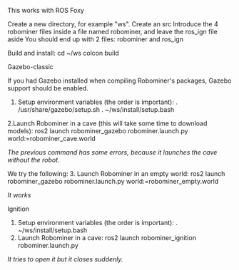 This works with ROS Foxy

Create a new directory, for example "ws".
Create an src
Introduce the 4 robominer files inside a file named robominer, and leave the ros_ign file aside
You should end up with 2 files: robominer and ros_ign

Build and install:
 cd ~/ws
 colcon build

Gazebo-classic

If you had Gazebo installed when compiling Robominer's packages, Gazebo support should be enabled.
  1. Setup environment variables (the order is important):
   . /usr/share/gazebo/setup.sh
   . ~/ws/install/setup.bash
  
   2.Launch Robominer in a cave (this will take some time to download models):
     ros2 launch robominer_gazebo robominer.launch.py world:=robominer_cave.world
     
  *The previous command has some errors, because it launches the cave without the robot.*
  
  We try the following:
  3. Launch Robominer in an empty world:
     ros2 launch robominer_gazebo robominer.launch.py world:=robominer_empty.world
  
  *It works*
     
Ignition
  1. Setup environment variables (the order is important):
     . ~/ws/install/setup.bash
  2. Launch Robominer in a cave:
     ros2 launch robominer_ignition robominer.launch.py
     
  *It tries to open it but it closes suddenly.*
